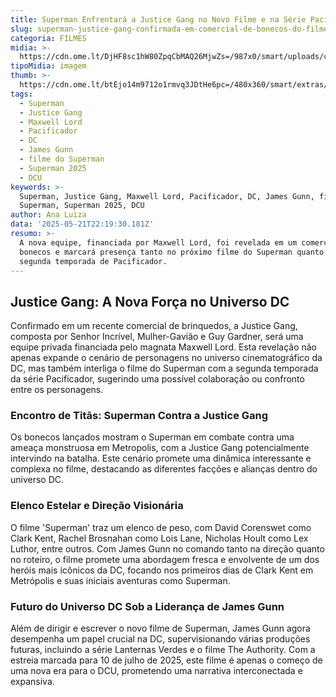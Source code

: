 ```yaml
---
title: Superman Enfrentará a Justice Gang no Novo Filme e na Série Pacificador
slug: superman-justice-gang-confirmada-em-comercial-de-bonecos-do-filme
categoria: FILMES
midia: >-
  https://cdn.ome.lt/DjHF8sc1hW80ZpqCbMAQ26MjwZs=/987x0/smart/uploads/conteudo/fotos/Design_sem_nome12.png
tipoMidia: imagem
thumb: >-
  https://cdn.ome.lt/btEjo14m9712o1rmvq3JDtHe6pc=/480x360/smart/extras/conteudos/Design_sem_nome12.png
tags:
  - Superman
  - Justice Gang
  - Maxwell Lord
  - Pacificador
  - DC
  - James Gunn
  - filme do Superman
  - Superman 2025
  - DCU
keywords: >-
  Superman, Justice Gang, Maxwell Lord, Pacificador, DC, James Gunn, filme do
  Superman, Superman 2025, DCU
author: Ana Luiza
data: '2025-05-21T22:19:30.181Z'
resumo: >-
  A nova equipe, financiada por Maxwell Lord, foi revelada em um comercial de
  bonecos e marcará presença tanto no próximo filme do Superman quanto na
  segunda temporada de Pacificador.
---
```


## Justice Gang: A Nova Força no Universo DC

<blockquote class="twitter-tweet"><a href="https://twitter.com/user/status/1925077251995107632"></a></blockquote>

Confirmado em um recente comercial de brinquedos, a Justice Gang, composta por Senhor Incrível, Mulher-Gavião e Guy Gardner, será uma equipe privada financiada pelo magnata Maxwell Lord. Esta revelação não apenas expande o cenário de personagens no universo cinematográfico da DC, mas também interliga o filme do Superman com a segunda temporada da série Pacificador, sugerindo uma possível colaboração ou confronto entre os personagens.

### Encontro de Titãs: Superman Contra a Justice Gang

Os bonecos lançados mostram o Superman em combate contra uma ameaça monstruosa em Metropolis, com a Justice Gang potencialmente intervindo na batalha. Este cenário promete uma dinâmica interessante e complexa no filme, destacando as diferentes facções e alianças dentro do universo DC.

### Elenco Estelar e Direção Visionária

O filme 'Superman' traz um elenco de peso, com David Corenswet como Clark Kent, Rachel Brosnahan como Lois Lane, Nicholas Hoult como Lex Luthor, entre outros. Com James Gunn no comando tanto na direção quanto no roteiro, o filme promete uma abordagem fresca e envolvente de um dos heróis mais icônicos da DC, focando nos primeiros dias de Clark Kent em Metrópolis e suas iniciais aventuras como Superman.

### Futuro do Universo DC Sob a Liderança de James Gunn

Além de dirigir e escrever o novo filme de Superman, James Gunn agora desempenha um papel crucial na DC, supervisionando várias produções futuras, incluindo a série Lanternas Verdes e o filme The Authority. Com a estreia marcada para 10 de julho de 2025, este filme é apenas o começo de uma nova era para o DCU, prometendo uma narrativa interconectada e expansiva.
